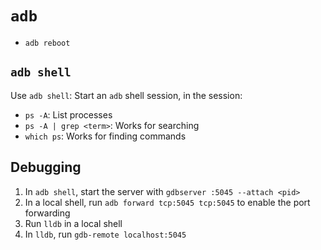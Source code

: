 # `adb`

- `adb reboot`

## `adb shell`

Use `adb shell`: Start an `adb` shell session, in the session:

- `ps -A`: List processes
- `ps -A | grep <term>`: Works for searching
- `which ps`: Works for finding commands

## Debugging

1. In `adb shell`, start the server with `gdbserver :5045 --attach <pid>`
2. In a local shell, run `adb forward tcp:5045 tcp:5045` to enable the port forwarding
3. Run `lldb` in a local shell
4. In `lldb`, run `gdb-remote localhost:5045`
